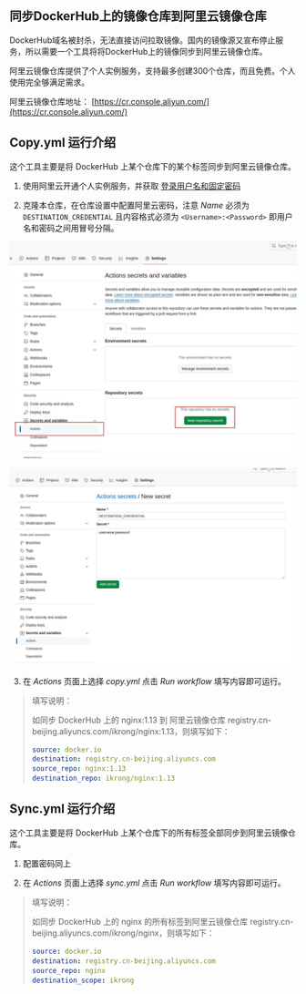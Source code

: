 ## 同步DockerHub上的镜像仓库到阿里云镜像仓库

DockerHub域名被封杀，无法直接访问拉取镜像。国内的镜像源又宣布停止服务，所以需要一个工具将将DockerHub上的镜像同步到阿里云镜像仓库。

阿里云镜像仓库提供了个人实例服务，支持最多创建300个仓库，而且免费。个人使用完全够满足需求。

阿里云镜像仓库地址： [https://cr.console.aliyun.com/](https://cr.console.aliyun.com/)

## Copy.yml 运行介绍

这个工具主要是将 DockerHub 上某个仓库下的某个标签同步到阿里云镜像仓库。

1. 使用阿里云开通个人实例服务，并获取 [登录用户名和固定密码](https://cr.console.aliyun.com/cn-hangzhou/instance/credentials)

2. 克隆本仓库，在仓库设置中配置阿里云密码，注意 *Name* 必须为 `DESTINATION_CREDENTIAL` 且内容格式必须为 `<Username>:<Password>` 即用户名和密码之间用冒号分隔。

![配置密码页面](assets/settings-actions-secrets.jpg)

![配置内容](assets/new-secret.jpg)

3. 在 *Actions* 页面上选择 *copy.yml* 点击 *Run workflow* 填写内容即可运行。

> 填写说明：
>
> 如同步 DockerHub 上的 nginx:1.13 到 阿里云镜像仓库 registry.cn-beijing.aliyuncs.com/ikrong/nginx:1.13，则填写如下：
>
> ```yaml
> source: docker.io
> destination: registry.cn-beijing.aliyuncs.com
> source_repo: nginx:1.13
> destination_repo: ikrong/nginx:1.13
> ```

## Sync.yml 运行介绍

这个工具主要是将 DockerHub 上某个仓库下的所有标签全部同步到阿里云镜像仓库。

1. 配置密码同上

2. 在 *Actions* 页面上选择 *sync.yml* 点击 *Run workflow* 填写内容即可运行。

> 填写说明：
>
> 如同步 DockerHub 上的 nginx 的所有标签到阿里云镜像仓库 registry.cn-beijing.aliyuncs.com/ikrong/nginx，则填写如下：
>
> ```yaml
> source: docker.io
> destination: registry.cn-beijing.aliyuncs.com
> source_repo: nginx
> destination_scope: ikrong
> ```

